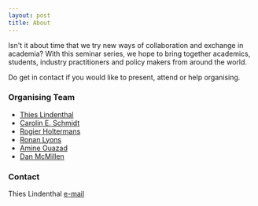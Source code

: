 ```yaml
---
layout: post
title: About
---
```


Isn't it about time that we try new ways of collaboration and exchange in academia? With this seminar series, we hope to bring together academics, students, industry practitioners and policy makers
from around the world. 


Do get in contact if you would like to present, attend or help organising.

### Organising Team

- [Thies Lindenthal](https://www.lindenthal.eu)
- [Carolin E. Schmidt](http://www.carolinschmidt.de/)
- [Rogier Holtermans](https://www.rogierholtermans.com)
- [Ronan Lyons](http://www.ronanlyons.com)
- [Amine Ouazad](https://www.ouazad.com/)
- [Dan McMillen](https://business.uic.edu/profiles/mcmillen-dan/)

### Contact

Thies Lindenthal [e-mail](mailto:htl24@cam.ac.uk)
